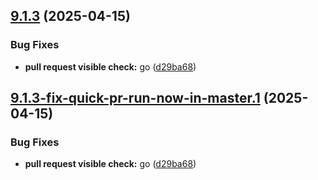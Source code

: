 ## [9.1.3](https://github.com/TechnologyEnhancedLearning/GitPageBlazorWASM/compare/v9.1.2...v9.1.3) (2025-04-15)


### Bug Fixes

* **pull request visible check:** go ([d29ba68](https://github.com/TechnologyEnhancedLearning/GitPageBlazorWASM/commit/d29ba686f77de02052b1ee79c18a73e8d71a63ee))

## [9.1.3-fix-quick-pr-run-now-in-master.1](https://github.com/TechnologyEnhancedLearning/GitPageBlazorWASM/compare/v9.1.2...v9.1.3-fix-quick-pr-run-now-in-master.1) (2025-04-15)


### Bug Fixes

* **pull request visible check:** go ([d29ba68](https://github.com/TechnologyEnhancedLearning/GitPageBlazorWASM/commit/d29ba686f77de02052b1ee79c18a73e8d71a63ee))
